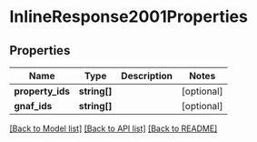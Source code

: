 # InlineResponse2001Properties

## Properties
Name | Type | Description | Notes
------------ | ------------- | ------------- | -------------
**property_ids** | **string[]** |  | [optional] 
**gnaf_ids** | **string[]** |  | [optional] 

[[Back to Model list]](../../README.md#documentation-for-models) [[Back to API list]](../../README.md#documentation-for-api-endpoints) [[Back to README]](../../README.md)

